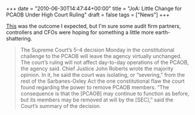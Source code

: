 +++
date = "2010-06-30T14:47:44+00:00"
title = "JoA: Little Change for PCAOB Under High Court Ruling"
draft = false
tags = ["News"]
+++

[This](http://www.journalofaccountancy.com/Web/20103051.htm) was the outcome I expected, but I'm sure some audit firm partners, controllers and CFOs were hoping for something a little more earth-shattering.

> The Supreme Court’s 5–4 decision Monday in the constitutional challenge to the PCAOB will leave the agency virtually unchanged. The court’s ruling will not affect day-to-day operations of the PCAOB, the agency said. Chief Justice John Roberts wrote the majority opinion. In it, he said the court was isolating, or “severing,” from the rest of the Sarbanes-Oxley Act the one constitutional flaw the court found regarding the power to remove PCAOB members. “The consequence is that the \[PCAOB\] may continue to function as before, but its members may be removed at will by the \[SEC\],” said the Court’s summary of the decision.